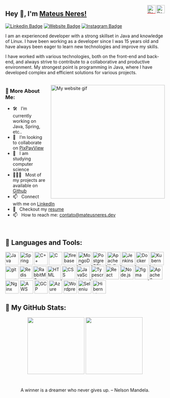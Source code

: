 <!-- Language selector -->
<a href="https://github.com/mateusneresrb/mateusneresrb/blob/main/README-PT.md"><img src="https://vetores.org/d/bandeira-do-brasil.svg" alt="Bandeira do Brasil" width="26" height="26" align="right"></a>
<a href="https://github.com/mateusneresrb/mateusneresrb"><img src="https://vetores.org/d/bandeira-estados-unidos.svg" alt="Bandeira dos Estados Unidos" width="26" height="26" style="border-bottom: 1px solid red;line" align="right"></a>
## Hey 👋, I'm [Mateus Neres!](https://github.com/mateusneresrb)
  
<!-- Social -->
[![Linkedin Badge](https://img.shields.io/badge/-LinkedIn-0e76a8?style=flat-square&logo=Linkedin&logoColor=white)](https://www.linkedin.com/in/mateusneresrb/)
[![Website Badge](https://img.shields.io/badge/Website-3b5998?style=flat-square&logo=google-chrome&logoColor=white)](https://mateusneres.dev/)
[![Instagram Badge](https://img.shields.io/badge/-Instagram-e4405f?style=flat-square&logo=Instagram&logoColor=white)](https://instagram.com/mateusneresrb)

I am an experienced developer with a strong skillset in Java and knowledge of Linux. I have been working as a developer since I was 15 years old and have always been eager to learn new technologies and improve my skills.

I have worked with various technologies, both on the front-end and back-end, and always strive to contribute to a collaborative and productive environment. My strongest point is programming in Java, where I have developed complex and efficient solutions for various projects.
<br/>
<br/>

<div style="float:right; margin-left:10px;">
<img align="right" alt="My website gif" src="https://i.imgur.com/nTuGNVi.png" width="360px"/>
</div>
  
### 📝 More About Me:

- 🛠️ &nbsp; I’m currently working on Java, Spring, etc..
- 🤝 &nbsp; I’m looking to collaborate on [PixPayView](https://github.com/mateusneresrb/pixpayview-backend)
- 📘 &nbsp; I am studying computer science
- 👨🏻‍💻 &nbsp; Most of my projects are available on [Github](https://github.com/mateusneresrb?tab=repositories)
- 📫 &nbsp; Connect with me on  [LinkedIn](https://www.linkedin.com/in/mateusneresrb/)
- 📝 &nbsp; Checkout my [resume](https://github.com/mateusneresrb) 
- 📫 &nbsp; How to reach me: [contato@mateusneres.dev](mailto:contato@mateusneres.dev)
<br>

## 🔨 Languages and Tools:
<a href="https://www.java.com" target="_blank"><img alt="Java" height ="42px" src="https://raw.githubusercontent.com/rahul-jha98/github_readme_icons/main/language_and_tools/square/java/java.svg"/></a>
<a href="https://www.java.com" target="_blank"><img alt="Spring" height ="42px" src="https://raw.githubusercontent.com/rahul-jha98/README_icons/4d06112f039d3d302017842f696129642a58f6a5/language_and_tools/square/spring/spring.svg"/></a>
<a href="https://learn.microsoft.com/en/cpp/cpp" target="_blank"><img alt="C++" height ="42px" src="https://raw.githubusercontent.com/rahul-jha98/README_icons/4d06112f039d3d302017842f696129642a58f6a5/language_and_tools/square/c%2B%2B/c%2B%2B.svg"/></a>
<a href="https://learn.microsoft.com/en/cpp/c-language/" target="_blank"><img alt="C" height ="42px" src="https://raw.githubusercontent.com/rahul-jha98/README_icons/4d06112f039d3d302017842f696129642a58f6a5/language_and_tools/square/c/c.svg"/></a>
<a href="https://firebase.google.com/" target="_blank"> <img src="https://raw.githubusercontent.com/rahul-jha98/github_readme_icons/main/language_and_tools/square/firebase/firebase.svg" alt="firebase" height ="42px"/> </a>
<a href="https://www.mongodb.com/" target="_blank"> <img src="https://www.svgrepo.com/download/331488/mongodb.svg" alt="MongoDB" height ="42px"/> </a>
<a href="https://www.postgresql.org/" target="_blank"> <img src="https://vetores.org/d/postgresql.svg" alt="PostgreSQL" height ="42px"/> </a>
<a href="https://kafka.apache.org/" target="_blank"> <img src="https://raw.githubusercontent.com/rahul-jha98/README_icons/4d06112f039d3d302017842f696129642a58f6a5/language_and_tools/square/kaafka/kaafka.svg" alt="Apache Kafka" height ="42px"/> </a>
<a href="https://www.jenkins.io/" target="_blank"> <img src="https://raw.githubusercontent.com/rahul-jha98/README_icons/4d06112f039d3d302017842f696129642a58f6a5/language_and_tools/square/jenkins/jenkins.svg" alt="Jenkins" height ="42px"/> </a>
<a href="https://www.docker.com/" target="_blank"> <img src="https://raw.githubusercontent.com/rahul-jha98/README_icons/4d06112f039d3d302017842f696129642a58f6a5/language_and_tools/square/docker/docker.svg" alt="Docker" height ="42px"/> </a>
<a href="https://kubernetes.io/" target="_blank"> <img src="https://raw.githubusercontent.com/rahul-jha98/README_icons/4d06112f039d3d302017842f696129642a58f6a5/language_and_tools/square/kubernetes/kubernetes.svg" alt="Kubernets" height ="42px"/> </a>
<a href="https://developer.mozilla.org/en-US/docs/Web/HTML" target="_blank"> <img alt="HTML" height ="42px"  src="https://raw.githubusercontent.com/rahul-jha98/README_icons/4d06112f039d3d302017842f696129642a58f6a5/language_and_tools/square/html/html.svg"/> </a>
<a href="https://developer.mozilla.org/en-US/docs/Web/CSS" target="_blank"> <img alt="CSS" height ="42px"  src="https://raw.githubusercontent.com/rahul-jha98/README_icons/4d06112f039d3d302017842f696129642a58f6a5/language_and_tools/square/css/css.svg"/></a>
<a href="https://developer.mozilla.org/en-US/docs/Web/JavaScript" target="_blank"> <img alt="JavaScript" height ="42px"  src="https://raw.githubusercontent.com/rahul-jha98/github_readme_icons/main/language_and_tools/square/javascript/javascript.svg"/> </a>
<a href="https://www.typescriptlang.org/" target="_blank"><img alt="Typescript" height ="42px" src="https://raw.githubusercontent.com/rahul-jha98/github_readme_icons/main/language_and_tools/square/typescript/typescript.svg"/></a>
<a href="https://reactjs.org/" target="_blank"> <img alt="React" height ="42px" src="https://raw.githubusercontent.com/rahul-jha98/github_readme_icons/main/language_and_tools/square/react/react.svg"/></a>
<a href="https://nodejs.org" target="_blank"><img alt="Node.js" height ="42px" src="https://raw.githubusercontent.com/rahul-jha98/github_readme_icons/main/language_and_tools/square/node/node.svg"/></a>
<a href="https://git-scm.com/" target="_blank"> <img src="https://raw.githubusercontent.com/rahul-jha98/github_readme_icons/main/language_and_tools/square/git-scm/git-scm.svg" align="left" alt="git" height='42px'/> </a>
<a href="https://redis.io/" target="_blank"> <img src="https://www.svgrepo.com/show/303460/redis-logo.svg" align="left" alt="Redis" height='40px'/> </a>
<a href="https://www.rabbitmq.com/" target="_blank"> <img src="https://raw.githubusercontent.com/rahul-jha98/README_icons/4d06112f039d3d302017842f696129642a58f6a5/language_and_tools/square/rabbitmq/rabbitmq.svg" align="left" alt="RabbitMQ" height='42px'/></a>
<a href="https://www.figma.com/" target="_blank"> <img src="https://raw.githubusercontent.com/rahul-jha98/github_readme_icons/main/language_and_tools/square/figma/figma.svg" alt="figma" height='42px'/> </a>
<a href="https://httpd.apache.org/" target="_blank"><img alt="Apache Server" height ="42px" src="https://svn.apache.org/repos/asf/comdev/project-logos/originals/httpd.svg"/></a>
<a href="https://www.nginx.com/" target="_blank"><img alt="Nginx" height ="42px" src="https://raw.githubusercontent.com/rahul-jha98/README_icons/4d06112f039d3d302017842f696129642a58f6a5/language_and_tools/square/nginx/nginx.svg"/></a>
<a href="https://aws.amazon.com/" target="_blank"><img alt="AWS" height ="42px" src="https://raw.githubusercontent.com/rahul-jha98/README_icons/4d06112f039d3d302017842f696129642a58f6a5/language_and_tools/square/aws/aws.svg"/></a>
<a href="https://cloud.google.com/" target="_blank"><img alt="GCP" height ="42px" src="https://raw.githubusercontent.com/rahul-jha98/README_icons/4d06112f039d3d302017842f696129642a58f6a5/language_and_tools/square/google-cloud/google-cloud.svg"/></a>
<a href="https://azure.microsoft.com/" target="_blank"><img alt="Azure" height ="42px" src="https://raw.githubusercontent.com/rahul-jha98/README_icons/4d06112f039d3d302017842f696129642a58f6a5/language_and_tools/square/azure/azure.svg"/></a>
<a href="https://wordpress.org/" target="_blank"><img alt="Wordpress" height ="42px" src="https://www.svgrepo.com/download/12244/wordpress-logo.svg"/></a>
<a href="https://www.selenium.dev/" target="_blank"><img alt="Selenium" height ="42px" src="https://upload.wikimedia.org/wikipedia/commons/thumb/d/d5/Selenium_Logo.png/574px-Selenium_Logo.png?20200511151950"/></a>
<a href="https://hibernate.org/" target="_blank"><img alt="Hibernate" height ="42px" src="https://www.vectorlogo.zone/logos/hibernate/hibernate-icon.svg"/></a>

## 🏅 My GitHub Stats:
<div align="center">
<img height="180em" src="https://github-readme-stats.vercel.app/api?username=mateusneresrb&show_icons=true&&count_private=true&include_all_commits=true&theme=dark" />
<img height="180em" src="https://github-readme-stats.vercel.app/api/top-langs/?username=mateusneresrb&exclude_repo=KNN-Image-Classification&show_icons=true&layout=compact&langs_count=8&theme=dark"/>
</div>

#
<div align="center">
A winner is a dreamer who never gives up. – Nelson Mandela.
</div>
